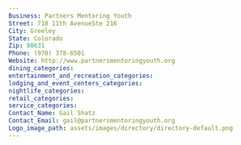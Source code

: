 ```yaml
---
Business: Partners Mentoring Youth
Street: 710 11th AvenueSte 216
City: Greeley
State: Colorado
Zip: 80631
Phone: (970) 378-6501
Website: http://www.partnersmentoringyouth.org
dining_categories: 
entertainment_and_recreation_categories: 
lodging_and_event_centers_categories: 
nightlife_categories: 
retail_categories: 
service_categories: 
Contact_Name: Gail Shatz
Contact_Email: gail@partnersmentoringyouth.org
Logo_image_path: assets/images/directory/directory-default.png
---
```

